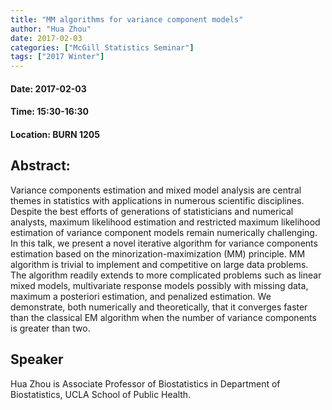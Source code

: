 ```yaml
---
title: "MM algorithms for variance component models"
author: "Hua Zhou"
date: 2017-02-03
categories: ["McGill Statistics Seminar"]
tags: ["2017 Winter"]
---
```


#### Date: 2017-02-03
#### Time: 15:30-16:30
#### Location: BURN 1205

## Abstract:

Variance components estimation and mixed model analysis are central themes in statistics with applications in numerous scientific disciplines. Despite the best efforts of generations of statisticians and numerical analysts, maximum likelihood estimation and restricted maximum likelihood estimation of variance component models remain numerically challenging. In this talk, we present a novel iterative algorithm for variance components estimation based on the minorization-maximization (MM) principle. MM algorithm is trivial to implement and competitive on large data problems. The algorithm readily extends to more complicated problems such as linear mixed models, multivariate response models possibly with missing data, maximum a posteriori estimation, and penalized estimation. We demonstrate, both numerically and theoretically, that it converges faster than the classical EM algorithm when the number of variance components is greater than two.




## Speaker


Hua Zhou is Associate Professor of Biostatistics in Department of Biostatistics, UCLA School of Public Health.

